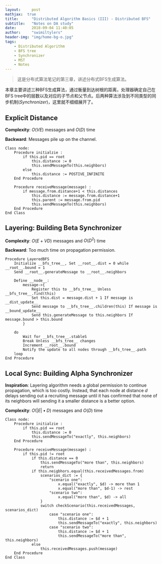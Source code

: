 ```yaml
---
layout:     post
mathjax:  true
title:      "Distributed Algorithm Basics (III) - Distributed BFS"
subtitle:   "Notes on DA study"
date:       2018-09-04 11:40:05
author:     "swimiltylers"
header-img: "img/home-bg-o.jpg"
tags:
    - Distributed Algorithm
    - BFS tree
    - Synchronizer
    - MST
    - Notes
---
```


> 这是分布式算法笔记的第三章，讲述分布式BFS生成算法。

本章主要讲述三种BFS生成算法，通过衡量到达树根的距离，处理器确定自己在BFS tree中的层数以及对应的子节点和父节点。后两种算法涉及到不同类型的同步机制(_Synchronizer_)，这里就不细细展开了。


## Explicit Distance

__Complexity__: $O(VE)$ messages and $O(D)$ time

__Backward__: Messages pile up on the channel.

```pseudocode
Class node:
	Procedure initialzie :
		if this.pid == root
			this.distance := 0
			this.sendMessageTo(this.neighbors)
		else
			this.distance := POSTIVE_INFINITE
	End Procedure
	
	Procedure receiveMessage(message) :
		if message.from.distance+1 < this.distances
			this.distance := message.from.distance+1
			this.parent := message.from.pid
			this.sendMessageTo(this.neighbors)
	End Procedure
End Class
```

## Layering: Building Beta Synchronizer

__Complexity__: $O(E+VD)$ messages and $O(D^2)$ time

__Backward__: Too much time on propagation permission.

```pseudocode
Procedure LayeredBFS
	Initialize __bfs_tree__, Set __root__.dist = 0 while __root__.bound = 1
	Send __root__.generateMessage to __root__.neighbors
	
	Define __node__: 
		message->{
			Register this to __bfs_tree__ Unless __bfs_tree__.find(this)
			Set this.dist = message.dist + 1 If message is __dist_update__
			Send message to __bfs_tree__.children(this) If message is 			__bound_update__
			Send this.generateMessage to this.neighbors If message.bound > this.bound
		}
	
	do
		Wait for __bfs_tree__.stableS
		Break Unless __bfs_tree__ changes
		Increment __root__.bound
		Notify the update to all nodes through __bfs_tree__.path
	loop
End Procedure
```

## Local Sync: Building Alpha Synchronizer

__Inspiration__: Layering algorithm needs a global permission to continue propagation,  which is too costly. Instead, that each node at distance $d$ delays sending out a recruiting message until it has confirmed that none of its neighbors will sending it a smaller distance is a better option.

__Complexity__: $O(|E|\bullet D)$ messages and $O(D)$ time

```pseudocode
Class node:
	Procedure initialzie :
		if this.pid == root
			this.distance := 0
			this.sendMessageTo("exactly", this.neighbors)
	End Procedure
	
	Procedure receiveMessage(message) :
		if this.pid != root
			if this.distance == 0
				this.sendMessageTo("more than", this.neighbors)
				return
			if this.neigbhors.equal(this.receivedMessages.from)
				scenarios_dict := {
                	"scenario one":
                		x.equal("exactly", $d) -> more than 1
                		x.equal("more than", $d-1) -> rest
                	"scenario two":
                		x.equal("more than", $d) -> all
				}
				switch checkScenario(this.receivedMessages, scenarios_dict)
					case "scenario one":
						this.distance := $d + 1
						this.sendMessageTo("exactly", this.neighbors)
					case "scenario two":
						this.distance := $d + 1
						this.sendMessageTo("more than", this.neighbors)
			else
				this.receivedMessages.push(message)
	End Procedure
End Class
```

